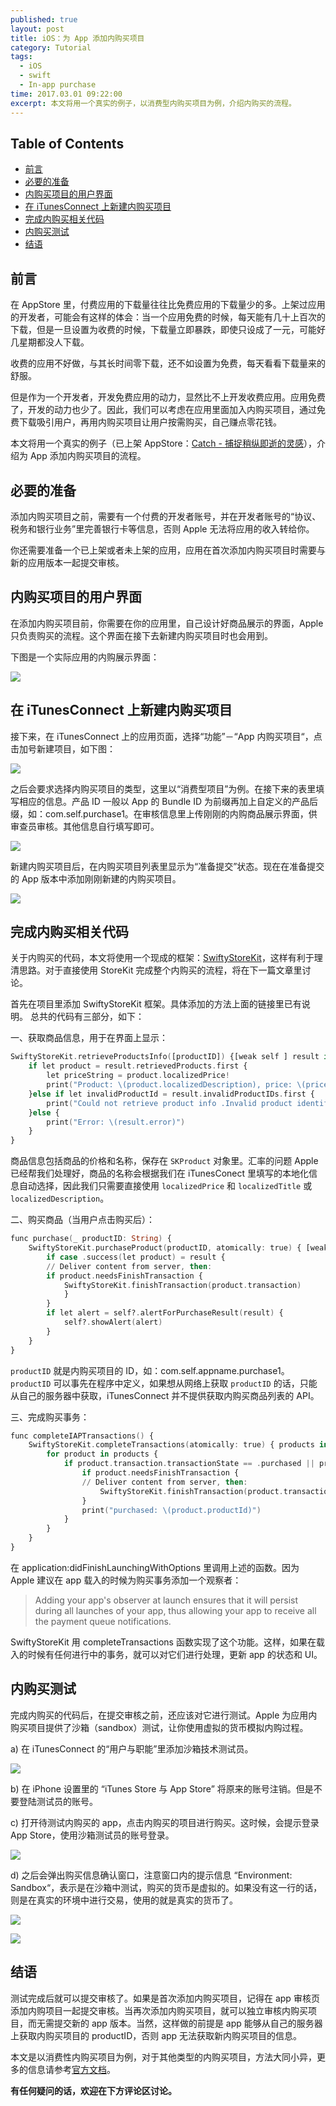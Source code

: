 ```yaml
---
published: true
layout: post
title: iOS：为 App 添加内购买项目
category: Tutorial
tags: 
  - iOS
  - swift
  - In-app purchase
time: 2017.03.01 09:22:00
excerpt: 本文将用一个真实的例子，以消费型内购买项目为例，介绍内购买的流程。
---
```


<!-- lsw toc mark1. Do not remove this comment so that lsw_toc can update TOC correctly. -->

## Table of Contents
- [前言](#1)
- [必要的准备](#2)
- [内购买项目的用户界面](#3)
- [在 iTunesConnect 上新建内购买项目](#4)
- [完成内购买相关代码](#5)
- [内购买测试](#6)
- [结语](#7)

<!-- lsw toc mark2. Do not remove this comment so that lsw_toc can update TOC correctly. -->

## <a id="1"></a>前言
在 AppStore 里，付费应用的下载量往往比免费应用的下载量少的多。上架过应用的开发者，可能会有这样的体会：当一个应用免费的时候，每天能有几十上百次的下载，但是一旦设置为收费的时候，下载量立即暴跌，即使只设成了一元，可能好几星期都没人下载。

收费的应用不好做，与其长时间零下载，还不如设置为免费，每天看看下载量来的舒服。

但是作为一个开发者，开发免费应用的动力，显然比不上开发收费应用。应用免费了，开发的动力也少了。因此，我们可以考虑在应用里面加入内购买项目，通过免费下载吸引用户，再用内购买项目让用户按需购买，自己赚点零花钱。

本文将用一个真实的例子（已上架 AppStore：[Catch - 捕捉稍纵即逝的灵感](https://itunes.apple.com/cn/app/catch-%E6%8D%95%E6%8D%89%E7%A8%8D%E7%BA%B5%E5%8D%B3%E9%80%9D%E7%9A%84%E7%81%B5%E6%84%9F/id1193123297?mt=8)），介绍为 App 添加内购买项目的流程。

## <a id="2"></a>必要的准备

添加内购买项目之前，需要有一个付费的开发者账号，并在开发者账号的“协议、税务和银行业务”里完善银行卡等信息，否则 Apple 无法将应用的收入转给你。

你还需要准备一个已上架或者未上架的应用，应用在首次添加内购买项目时需要与新的应用版本一起提交审核。

## <a id="3"></a>内购买项目的用户界面

在添加内购买项目前，你需要在你的应用里，自己设计好商品展示的界面，Apple 只负责购买的流程。这个界面在接下去新建内购买项目时也会用到。

下图是一个实际应用的内购展示界面：

![](/images/in_app_purchase1.png)

## <a id="4"></a>在 iTunesConnect 上新建内购买项目

接下来，在 iTunesConnect 上的应用页面，选择“功能”－“App 内购买项目“，点击加号新建项目，如下图：

![](/images/in_app_purchase2.png)

之后会要求选择内购买项目的类型，这里以“消费型项目”为例。在接下来的表里填写相应的信息。产品 ID 一般以 App 的 Bundle ID 为前缀再加上自定义的产品后缀，如：com.self.purchase1。在审核信息里上传刚刚的内购商品展示界面，供审查员审核。其他信息自行填写即可。

![](/images/in_app_purchase3.png)

新建内购买项目后，在内购买项目列表里显示为“准备提交”状态。现在在准备提交的 App 版本中添加刚刚新建的内购买项目。

![](/images/in_app_purchase4.png)
 
## <a id="5"></a>完成内购买相关代码

关于内购买的代码，本文将使用一个现成的框架：[SwiftyStoreKit](https://github.com/bizz84/SwiftyStoreKit)，这样有利于理清思路。对于直接使用 StoreKit 完成整个内购买的流程，将在下一篇文章里讨论。

首先在项目里添加 SwiftyStoreKit 框架。具体添加的方法上面的链接里已有说明。
总共的代码有三部分，如下：

一、获取商品信息，用于在界面上显示：

```a
SwiftyStoreKit.retrieveProductsInfo([productID]) {[weak self ] result in
    if let product = result.retrievedProducts.first {
        let priceString = product.localizedPrice!
        print("Product: \(product.localizedDescription), price: \(priceString)")
    }else if let invalidProductId = result.invalidProductIDs.first {
        print("Could not retrieve product info .Invalid product identifier: \(invalidProductId)")
    }else {
        print("Error: \(result.error)")
    }
}
```

商品信息包括商品的价格和名称，保存在 `SKProduct` 对象里。汇率的问题 Apple 已经帮我们处理好，商品的名称会根据我们在 iTunesConect 里填写的本地化信息自动选择，因此我们只需要直接使用 `localizedPrice` 和 `localizedTitle` 或 `localizedDescription`。

二、购买商品（当用户点击购买后）：

```a
func purchase(_ productID: String) {
    SwiftyStoreKit.purchaseProduct(productID, atomically: true) { [weak self] result in
        if case .success(let product) = result {
        // Deliver content from server, then:
        if product.needsFinishTransaction {
            SwiftyStoreKit.finishTransaction(product.transaction)
            }
        }
        if let alert = self?.alertForPurchaseResult(result) {
            self?.showAlert(alert)
        }
    }
}
```

`productID` 就是内购买项目的 ID，如：com.self.appname.purchase1。`productID` 可以事先在程序中定义，如果想从网络上获取 `productID` 的话，只能从自己的服务器中获取，iTunesConnect 并不提供获取内购买商品列表的 API。

三、完成购买事务：

```a
func completeIAPTransactions() {
    SwiftyStoreKit.completeTransactions(atomically: true) { products in
        for product in products {
            if product.transaction.transactionState == .purchased || product.transaction.transactionState == .restored {
                if product.needsFinishTransaction {
                // Deliver content from server, then:
                    SwiftyStoreKit.finishTransaction(product.transaction)
                }
                print("purchased: \(product.productId)")
            }
        }
    }
}
```

在 application:didFinishLaunchingWithOptions 里调用上述的函数。因为 Apple 建议在 app 载入的时候为购买事务添加一个观察者：

>Adding your app's observer at launch ensures that it will persist during all launches of your app, thus allowing your app to receive all the payment queue notifications.

SwiftyStoreKit 用 completeTransactions 函数实现了这个功能。这样，如果在载入的时候有任何进行中的事务，就可以对它们进行处理，更新 app 的状态和 UI。

## <a id="6"></a>内购买测试

完成内购买的代码后，在提交审核之前，还应该对它进行测试。Apple 为应用内购买项目提供了沙箱（sandbox）测试，让你使用虚拟的货币模拟内购过程。

a) 在 iTunesConnect 的“用户与职能”里添加沙箱技术测试员。

![](/images/in_app_purchase5.png)

b) 在 iPhone 设置里的 “iTunes Store 与 App Store” 将原来的账号注销。但是不要登陆测试员的账号。

c) 打开待测试内购买的 app，点击内购买的项目进行购买。这时候，会提示登录 App Store，使用沙箱测试员的账号登录。

![](/images/in_app_purchase6.jpeg)

d) 之后会弹出购买信息确认窗口，注意窗口内的提示信息 “Environment: Sandbox“，表示是在沙箱中测试，购买的货币是虚拟的。如果没有这一行的话，则是在真实的环境中进行交易，使用的就是真实的货币了。

![](/images/in_app_purchase7.jpeg)

![](/images/in_app_purchase8.jpeg)

## <a id="7"></a>结语

测试完成后就可以提交审核了。如果是首次添加内购买项目，记得在 app 审核页添加内购项目一起提交审核。当再次添加内购买项目，就可以独立审核内购买项目，而无需提交新的 app 版本。当然，这样做的前提是 app 能够从自己的服务器上获取内购买项目的 productID，否则 app 无法获取新内购买项目的信息。

本文是以消费性内购买项目为例，对于其他类型的内购买项目，方法大同小异，更多的信息请参考[官方文档](https://developer.apple.com/library/content/documentation/NetworkingInternet/Conceptual/StoreKitGuide/Introduction.html#//apple_ref/doc/uid/TP40008267)。

**有任何疑问的话，欢迎在下方评论区讨论。**

